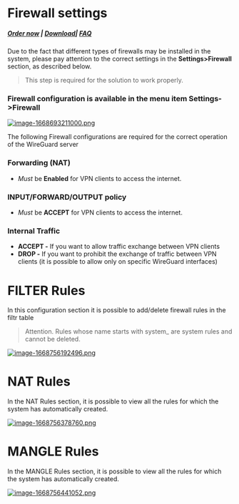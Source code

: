 # Firewall settings

##### [Order now](https://panel.puqcloud.com/index.php?rp=/store/puqvpn) | [Download](https://download.puqcloud.com/cp/puqvpncp/)| [FAQ](https://faq.puqcloud.com)

Due to the fact that different types of firewalls may be installed in the system, please pay attention to the correct settings in the **Settings&gt;Firewall** section, as described below.

>This step is required for the solution to work properly.

### Firewall configuration is available in the menu item **Settings-&gt;Firewall**

[![image-1668693211000.png](https://doc.puq.info/uploads/images/gallery/2022-11/scaled-1680-/image-1668693211000.png)](https://doc.puq.info/uploads/images/gallery/2022-11/image-1668693211000.png)

The following Firewall configurations are required for the correct operation of the WireGuard server

### **Forwarding (NAT)**

- *Must* be **Enabled** for VPN clients to access the internet.

### **INPUT/FORWARD/OUTPUT policy**

- *Must* be **ACCEPT** for VPN clients to access the internet.

### **Internal Traffic**

- **ACCEPT -** If you want to allow traffic exchange between VPN clients
- **DROP -** If you want to prohibit the exchange of traffic between VPN clients (it is possible to allow only on specific WireGuard interfaces)

# FILTER Rules

In this configuration section it is possible to add/delete firewall rules in the filtr table

>Attention. Rules whose name starts with system\_ are system rules and cannot be deleted.

[![image-1668756192496.png](https://doc.puq.info/uploads/images/gallery/2022-11/scaled-1680-/image-1668756192496.png)](https://doc.puq.info/uploads/images/gallery/2022-11/image-1668756192496.png)

# NAT Rules

In the NAT Rules section, it is possible to view all the rules for which the system has automatically created.

[![image-1668756378760.png](https://doc.puq.info/uploads/images/gallery/2022-11/scaled-1680-/image-1668756378760.png)](https://doc.puq.info/uploads/images/gallery/2022-11/image-1668756378760.png)

# MANGLE Rules

In the MANGLE Rules section, it is possible to view all the rules for which the system has automatically created.

[![image-1668756441052.png](https://doc.puq.info/uploads/images/gallery/2022-11/scaled-1680-/image-1668756441052.png)](https://doc.puq.info/uploads/images/gallery/2022-11/image-1668756441052.png)
